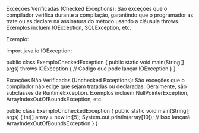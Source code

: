 Exceções Verificadas (Checked Exceptions): São exceções que o compilador verifica durante a compilação, garantindo que o programador as trate ou as declare na assinatura do método usando a cláusula throws. Exemplos incluem IOException, SQLException, etc.

Exemplo:

import java.io.IOException;

public class ExemploCheckedException { public static void main(String[] args) throws IOException { // Código que pode lançar IOException } }

Exceções Não Verificadas (Unchecked Exceptions): São exceções que o compilador não exige que sejam tratadas ou declaradas. Geralmente, são subclasses de RuntimeException. Exemplos incluem NullPointerException, ArrayIndexOutOfBoundsException, etc.

public class ExemploUncheckedException { public static void main(String[] args) { int[] array = new int[5]; System.out.println(array[10]); // Isso lançará ArrayIndexOutOfBoundsException } }